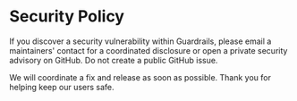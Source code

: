 Security Policy
===============

If you discover a security vulnerability within Guardrails, please email a maintainers' contact for a coordinated disclosure or open a private security advisory on GitHub. Do not create a public GitHub issue.

We will coordinate a fix and release as soon as possible. Thank you for helping keep our users safe.

